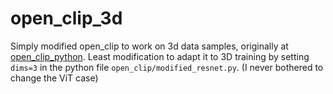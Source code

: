 # open_clip_3d
Simply modified open_clip to work on 3d data samples, originally at [open_clip_python](https://github.com/mlfoundations/open_clip). Least modification to adapt it to 3D training by setting `dims=3` in the python file `open_clip/modified_resnet.py`. (I never bothered to change the ViT case)
